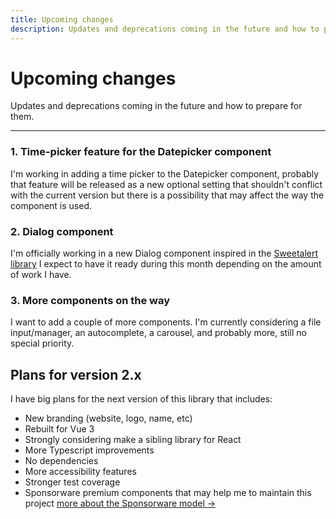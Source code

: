 ```yaml
---
title: Upcoming changes
description: Updates and deprecations coming in the future and how to prepare for them.
---
```


# Upcoming changes

Updates and deprecations coming in the future and how to prepare for them.

<hr>

### 1. Time-picker feature for the Datepicker component

I'm working in adding a time picker to the Datepicker component, probably that feature will be released as a new optional setting that shouldn't conflict with the current version but there is a possibility that may affect the way the component is used.

### 2. Dialog component

I'm officially working in a new Dialog component inspired in the [Sweetalert library](https://sweetalert2.github.io/) I expect to have it ready during this month depending on the amount of work I have.

### 3. More components on the way

I want to add a couple of more components. I'm currently considering a file input/manager, an autocomplete, a carousel, and probably more, still no special priority.

## Plans for version 2.x

I have big plans for the next version of this library that includes:

- New branding (website, logo, name, etc)
- Rebuilt for Vue 3
- Strongly considering make a sibling library for React 
- More Typescript improvements
- No dependencies
- More accessibility features
- Stronger test coverage
- Sponsorware premium components that may help me to maintain this project [more about the Sponsorware model →](https://calebporzio.com/sponsorware)

